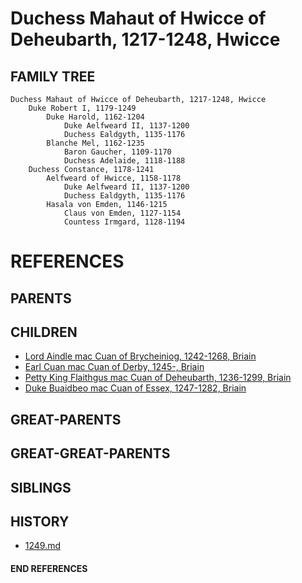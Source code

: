 # Duchess Mahaut of Hwicce of Deheubarth, 1217-1248, Hwicce

## FAMILY TREE 
```
Duchess Mahaut of Hwicce of Deheubarth, 1217-1248, Hwicce
    Duke Robert I, 1179-1249    
        Duke Harold, 1162-1204
            Duke Aelfweard II, 1137-1200
            Duchess Ealdgyth, 1135-1176
        Blanche Mel, 1162-1235
            Baron Gaucher, 1109-1170
            Duchess Adelaide, 1118-1188
    Duchess Constance, 1178-1241
        Aelfweard of Hwicce, 1158-1178
            Duke Aelfweard II, 1137-1200
            Duchess Ealdgyth, 1135-1176
        Hasala von Emden, 1146-1215
            Claus von Emden, 1127-1154
            Countess Irmgard, 1128-1194
```


# REFERENCES

## PARENTS 

## CHILDREN 
* [Lord Aindle mac Cuan of Brycheiniog, 1242-1268, Briain](aindle_mac_cuan_1242.md)
* [Earl Cuan mac Cuan of Derby, 1245-, Briain](cuan_mac_cuan_1245.md)
* [Petty King Flaithgus mac Cuan of Deheubarth, 1236-1299, Briain](flaithgus_mac_cuan_1236.md)
* [Duke Buaidbeo mac Cuan of Essex, 1247-1282, Briain](buaidbeo_mac_cuan_1247.md)

## GREAT-PARENTS 

## GREAT-GREAT-PARENTS 
## SIBLINGS

 
## HISTORY
* [1249.md](../h/1249.md)

#### END REFERENCES
